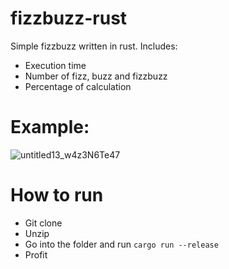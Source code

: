 # fizzbuzz-rust
Simple fizzbuzz written in rust. Includes:
- Execution time
- Number of fizz, buzz and fizzbuzz
- Percentage of calculation

# Example:
![untitled13_w4z3N6Te47](https://user-images.githubusercontent.com/42645784/201551026-e7b33076-bc12-45c6-a959-aa62abe8fff9.png)

# How to run
- Git clone
- Unzip
- Go into the folder and run `cargo run --release`
- Profit
